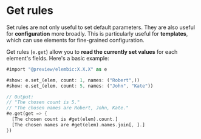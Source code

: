 # Get rules

Set rules are not only useful to set default parameters. They are also useful for **configuration** more broadly. This is particularly useful for **templates**, which can use elements for fine-grained configuration.

Get rules (`e.get`) allow you to **read the currently set values** for each element's fields. Here's a basic example:

```rs
#import "@preview/elembic:X.X.X" as e

#show: e.set_(elem, count: 1, names: ("Robert",))
#show: e.set_(elem, count: 5, names: ("John", "Kate"))

// Output:
// "The chosen count is 5."
// "The chosen names are Robert, John, Kate."
#e.get(get => {
  [The chosen count is #get(elem).count.]
  [The chosen names are #get(elem).names.join[, ].]
})
```
